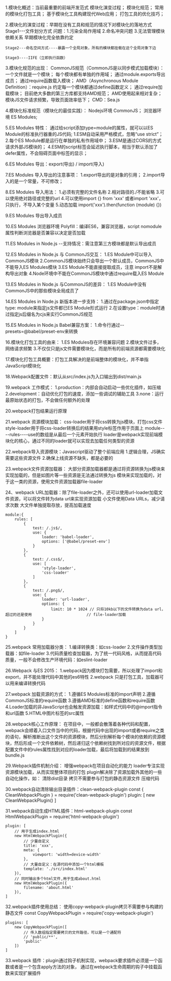 1.模块化概述：当前最重要的前端开发范式
    模块化演变过程；
    模块化规范；
    常用的模块化打包工具；
    基于模块化工具构建现代Web应用；
    打包工具的优化技巧；

2.模块化的演变过程：早期在没有工具和规范的情况下对模块化的落地方式
    Stage1---文件划分方式
        问题：1.污染全局作用域
             2.命名冲突问题
             3.无法管理模块依赖关系
        早期模块化完全依靠约定
    
    Stage2---命名空间方式----暴露一个全局对象，所有的模块都挂载在这个全局对象下边

    Stage3----IIFE（立即执行函数）

3.模块化规范的出现：
    CommonJS规范（CommonJS是以同步模式加载模块）：
        一个文件就是一个模块；
        每个模块都有单独的作用域；
        通过module.exports导出成员；
        通过require函数载入模块；
    AMD（Asynchronous Module Definition）：require.js
        约定每一个模块都通过define函数定义；
        通过require加载模块；
        目前绝大多数的第三方库都支持AMD规范；
        AMD使用起来相对复杂；
        模块JS文件请求频繁，导致页面效率低下；
    CMD：Sea.js

4.模块化标准规范（模块化的最佳实践）：
    Nodejs环境 CommonJS；
    浏览器环境 ES Modules;

5.ES Modules 特性：
    通过给script添加type=module的属性，就可以以ES Module的标准执行器重的JS代码;
        1.ESM自动采用严格模式，忽略“use strict”；
        2.每个ES Module都是运行在单独的私有作用域中；
        3.ESM是通过CORS的方式请求外部JS模块的；
        4.ESM的script标签会延迟执行脚本，相当于默认添加了defer属性，不会阻碍页面中标签的显示；

6.ES Modules 导出：export(导出) / import(导入)

7.ES Modules 导入导出的注意事项：
    1.export导出的是对象的引用；
    2.import导入的是一个常量，不可修改；

8.ES Modules 导入用法：
    1.必须有完整的文件名称
    2.相对路径的./不能省略
    3.可以使用绝对路径或完整的url
    4.可以使用import {} from 'xxx' 或者import 'xxx'，只执行，不导入某个变量
    5.动态加载 import('xxx').then(function (module) {})

9.ES Modules 导出导入成员

10.ES Modules 浏览器环境 Polyfill：编译ES6，兼容浏览器，script nomodule属性判断浏览器是否兼容以决定是否加载

11.ES Modules in Node.js --支持情况：需注意第三方模块都是默认导出成员

12.ES Modules in Node.js 与 CommonJS交互：
    1.ES Module中可以导入CommonJS模块
    2.CommonJS模块始终只会导出一个默认成员，CommonJS中不能导入ES Modules模块
    3.ES Module不能直接提取成员，注意 import不是解构导出对象
    4.Node环境中不能在CommonJS模块中通过require载入ES Module

13.ES Modules in Node.js 与CommonJS的差异：
    1.ES Module中没有CommonJS中的那些模块全局成员了

14.ES Modules in Node.js 新版本进一步支持：
    1.通过在package.json中指定type: module来指定js文件都已ES Module形式运行
    2.在设置type：module时通过指定js后缀名为cjs来实行CommonJS规范

15.ES Modules in Node.js Babel兼容方案：
    1.命令行通过--presets=@babel/preset-env来转换

16.模块化打包工具的由来：
    1.ES Modules存在环境兼容问题
    2.模块文件过多，网络请求频繁
    3.不仅仅只是js文件需要模块化，而是所有的前端资源都需要模块化

17.模块化打包工具概要：打包工具解决的是前端整体的模块化，并不单指JavaScript模块化

18.Webpack配置文件：默认从src/index.js为入口输出到dist/main.js

19.webpack 工作模式：
    1.production：内部会自动启动一些优化插件，如压缩
    2.development：自动优化打包的速度，添加一些调试的辅助工具
    3.none：运行最原始状态的打包，不会做任何额外的处理

20.webpack打包结果运行原理

21.webpack 资源模块加载：
    css-loader用于将css转换为js模块，打包css文件
    style-loader用于将css-loader转换后的结果用style标签作用于页面上
    module----rules----use的数组是从最后一个元素开始执行
    loader是webpack实现前端模块化的核心，通过不同的loader就可以实现去加载任何类型的资源

22.webpack导入资源模块：Javascript驱动了整个前端应用
    1.逻辑合理，JS确实需要这些资源文件
    2.确保上线资源不缺失，都是必要的

23.webpack文件资源加载器：
    大部分资源加载器都是通过将资源转换为js模块来实现加载的，但是如图片等一些资源是无法通过转换为js
    模块来实现加载的，对于这一类的资源，使用文件资源加载器file-loader

24、webpack URL加载器：除了file-loader之外，还可以使用url-loader加载文件资源，可以将文件转为data url来实现资源加载
    小文件使用Data URLs，减少请求次数
    大文件单独提取存放，提高加载速度

    module:{
        rules: [
            {
                test: /.js$/,
                use: {
                    loader: 'babel-loader',
                    options: ['@babel/preset-env']
                }
            },
            {
                test: /.css$/,
                use: [
                    'style-loader',
                    'css-loader'
                ]
            },
            {
                test: /.png$/,
                use: {
                    loader: 'url-loader',
                    options: {
                        limit: 10 * 1024 // 只将10kb以下的文件转换为data url，超过的还是使用                        // file-loader加载
                    }
                }
            }
        ]
    }

25.webpack 常用加载器分类：
    1.编译转换类：如css-loader
    2.文件操作类型加载器：如file-loader
    3.代码质量检查加载器，为了统一代码风格，从而提高代码质量，一般不会修改生产环境代码：如eslint-loader

26.Webpack 与ES 2015：
    1.webpack因为模块打包需要，所以处理了import和export，并不能处理代码中其他的es6特性
    2.webpack 只是打包工具，加载器可以用来编译转换代码

27.webpack 加载资源的方式：
    1.遵循ES Modules标准的import声明
    2.遵循CommonJS标准的require函数
    3.遵循AMD标准的define函数和require函数
    4.Loader加载的非JavaScript也会触发资源加载：如样式代码中的@import指令和url函数
    5.HTML中图片标签的src属性

28.webpack核心工作原理：
    在项目中，一般都会散落着各种代码和配置，webpack会顺着入口文件当中的代码，根据代码中出现的import或者require之类的语句，解析推断出这个文件的资源模块，然后分别解析每个模块的依赖的资源模块，然后形成一个文件依赖树，然后递归这个依赖树找到所对应的资源文件，根据配置文件中的rules属性找到对应的loader加载，最后将加载到的结果放到bundle.js

29.Webpack插件机制介绍：
    增强webpack在项目自动化的能力
    loader专注实现资源模块加载，从而实现整体项目的打包
    plugin解决除了资源加载外其他的一些自动化操作，如：
        清除dist目录
        拷贝不需要参与打包的静态资源文件
        压缩代码

30.webpack自动清除输出目录插件：clean-webpack-plugin
    const { CleanWebpackPlugin } = require('clean-webpack-plugin')
    plugin: [
        new CleanWebpackPlugin()
    ]

31.webpack自动生成HTML插件：html-webpack-plugin
    const HtmlWebpackPlugin = require('html-webpack-plugin')

    plugin: [
        // 用于生成index.html
        new HtmlWebpackPlugin({
            // 少量自定义
            title: 'xxx',
            meta: {
                viewport: 'width=device-width'
            },
            // 大量自定义：在源代码中添加一个html模板
            template: './src/index.html'
        }),
        // 同时输出多个html文件,用于生成about.html
        new HtmlWebpackPlugin({
            filename: 'about.html'
        }),
    ]

32.webpack插件使用总结：
    使用copy-webpack-plugin拷贝不需要参与构建的静态文件
    const CopyWebpackPlugin = require('copy-webpack-plugin')

    plugins: [
        new CopyWebpackPlugin([
            // 传入数组指定需要拷贝的文件路径，可以是一个通配符
            // 'public/**',
            'public'
        ])
    ]

33.webpack 插件：plugin通过钩子机制实现，webpack要求插件必须是一个函数或者是一个包含apply方法的对象，
通过在webpack生命周期的钩子中挂载函数来实现扩展插件

